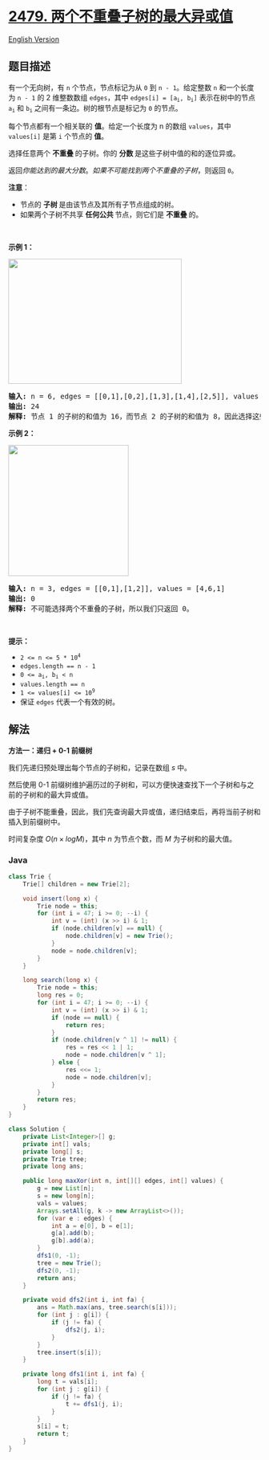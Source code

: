 # [2479. 两个不重叠子树的最大异或值](https://leetcode.cn/problems/maximum-xor-of-two-non-overlapping-subtrees)

[English Version](/solution/2400-2499/2479.Maximum%20XOR%20of%20Two%20Non-Overlapping%20Subtrees/README_EN.md)

## 题目描述

<p>有一个无向树，有 <code>n</code> 个节点，节点标记为从 <code>0</code> 到 <code>n - 1</code>。给定整数 <code>n</code> 和一个长度为 <code>n - 1</code> 的 2 维整数数组 <code>edges</code>，其中 <code>edges[i] = [a<sub>i</sub>, b<sub>i</sub>]</code> 表示在树中的节点 <code>a<sub>i</sub></code> 和 <code>b<sub>i</sub></code> 之间有一条边。树的根节点是标记为 <code>0</code> 的节点。</p>

<p data-group="1-1">每个节点都有一个相关联的 <strong>值</strong>。给定一个长度为 n 的数组 <code>values</code>，其中 <code>values[i]</code> 是第 <code>i</code> 个节点的&nbsp;<strong>值</strong>。</p>

<p>选择任意两个&nbsp;<strong>不重叠&nbsp;</strong>的子树。你的&nbsp;<strong>分数&nbsp;</strong>是这些子树中值的和的逐位异或。</p>

<p>返回<em>你能达到的最大分数</em>。<em>如果不可能找到两个不重叠的子树</em>，则返回 <code>0</code>。</p>

<p><strong>注意</strong>：</p>

<ul>
	<li>节点的&nbsp;<strong>子树&nbsp;</strong>是由该节点及其所有子节点组成的树。</li>
	<li>如果两个子树不共享&nbsp;<strong>任何公共&nbsp;</strong>节点，则它们是&nbsp;<strong>不重叠&nbsp;</strong>的。</li>
</ul>

<p>&nbsp;</p>

<p><strong>示例 1：</strong></p>
<img alt="" src="https://fastly.jsdelivr.net/gh/doocs/leetcode@main/solution/2400-2499/2479.Maximum%20XOR%20of%20Two%20Non-Overlapping%20Subtrees/images/treemaxxor.png" style="width: 346px; height: 249px;" />
<pre>
<strong>输入:</strong> n = 6, edges = [[0,1],[0,2],[1,3],[1,4],[2,5]], values = [2,8,3,6,2,5]
<strong>输出:</strong> 24
<strong>解释:</strong> 节点 1 的子树的和值为 16，而节点 2 的子树的和值为 8，因此选择这些节点将得到 16 XOR 8 = 24 的分数。可以证明，这是我们能得到的最大可能分数。
</pre>

<p><strong>示例 2：</strong></p>
<img alt="" src="https://fastly.jsdelivr.net/gh/doocs/leetcode@main/solution/2400-2499/2479.Maximum%20XOR%20of%20Two%20Non-Overlapping%20Subtrees/images/tree3drawio.png" style="width: 240px; height: 261px;" />
<pre>
<strong>输入:</strong> n = 3, edges = [[0,1],[1,2]], values = [4,6,1]
<strong>输出:</strong> 0
<strong>解释:</strong> 不可能选择两个不重叠的子树，所以我们只返回 0。
</pre>

<p>&nbsp;</p>

<p><strong>提示：</strong></p>

<ul>
	<li><code>2 &lt;= n &lt;= 5 * 10<sup>4</sup></code></li>
	<li><code>edges.length == n - 1</code></li>
	<li><code>0 &lt;= a<sub>i</sub>, b<sub>i</sub> &lt; n</code></li>
	<li><code>values.length == n</code></li>
	<li><code>1 &lt;= values[i] &lt;= 10<sup>9</sup></code></li>
	<li>保证 <code>edges</code> 代表一个有效的树。</li>
</ul>

## 解法

**方法一：递归 + 0-1 前缀树**

我们先递归预处理出每个节点的子树和，记录在数组 $s$ 中。

然后使用 0-1 前缀树维护遍历过的子树和，可以方便快速查找下一个子树和与之前的子树和的最大异或值。

由于子树不能重叠，因此，我们先查询最大异或值，递归结束后，再将当前子树和插入到前缀树中。

时间复杂度 $O(n \times log M)$，其中 $n$ 为节点个数，而 $M$ 为子树和的最大值。

### **Java**

```java
class Trie {
    Trie[] children = new Trie[2];

    void insert(long x) {
        Trie node = this;
        for (int i = 47; i >= 0; --i) {
            int v = (int) (x >> i) & 1;
            if (node.children[v] == null) {
                node.children[v] = new Trie();
            }
            node = node.children[v];
        }
    }

    long search(long x) {
        Trie node = this;
        long res = 0;
        for (int i = 47; i >= 0; --i) {
            int v = (int) (x >> i) & 1;
            if (node == null) {
                return res;
            }
            if (node.children[v ^ 1] != null) {
                res = res << 1 | 1;
                node = node.children[v ^ 1];
            } else {
                res <<= 1;
                node = node.children[v];
            }
        }
        return res;
    }
}

class Solution {
    private List<Integer>[] g;
    private int[] vals;
    private long[] s;
    private Trie tree;
    private long ans;

    public long maxXor(int n, int[][] edges, int[] values) {
        g = new List[n];
        s = new long[n];
        vals = values;
        Arrays.setAll(g, k -> new ArrayList<>());
        for (var e : edges) {
            int a = e[0], b = e[1];
            g[a].add(b);
            g[b].add(a);
        }
        dfs1(0, -1);
        tree = new Trie();
        dfs2(0, -1);
        return ans;
    }

    private void dfs2(int i, int fa) {
        ans = Math.max(ans, tree.search(s[i]));
        for (int j : g[i]) {
            if (j != fa) {
                dfs2(j, i);
            }
        }
        tree.insert(s[i]);
    }

    private long dfs1(int i, int fa) {
        long t = vals[i];
        for (int j : g[i]) {
            if (j != fa) {
                t += dfs1(j, i);
            }
        }
        s[i] = t;
        return t;
    }
}
```
